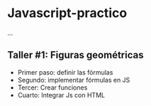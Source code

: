 # Javascript-practico

...

## Taller #1: Figuras geométricas

- Primer paso: definir las fórmulas
- Segundo: implementar fórmulas en JS
- Tercer: Crear funciones
- Cuarto: Integrar Js con HTML